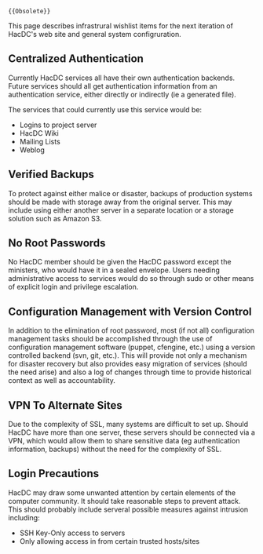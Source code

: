 ```{=mediawiki}
{{Obsolete}}
```
This page describes infrastrural wishlist items for the next iteration
of HacDC's web site and general system configruration.

## Centralized Authentication

Currently HacDC services all have their own authentication backends.
Future services should all get authentication information from an
authentication service, either directly or indirectly (ie a generated
file).

The services that could currently use this service would be:

-   Logins to project server
-   HacDC Wiki
-   Mailing Lists
-   Weblog

## Verified Backups

To protect against either malice or disaster, backups of production
systems should be made with storage away from the original server. This
may include using either another server in a separate location or a
storage solution such as Amazon S3.

## No Root Passwords

No HacDC member should be given the HacDC password except the ministers,
who would have it in a sealed envelope. Users needing administrative
access to services would do so through sudo or other means of explicit
login and privilege escalation.

## Configuration Management with Version Control

In addition to the elimination of root password, most (if not all)
configuration management tasks should be accomplished through the use of
configuration management software (puppet, cfengine, etc.) using a
version controlled backend (svn, git, etc.). This will provide not only
a mechanism for disaster recovery but also provides easy migration of
services (should the need arise) and also a log of changes through time
to provide historical context as well as accountability.

## VPN To Alternate Sites

Due to the complexity of SSL, many systems are difficult to set up.
Should HacDC have more than one server, these servers should be
connected via a VPN, which would allow them to share sensitive data (eg
authentication information, backups) without the need for the complexity
of SSL.

## Login Precautions

HacDC may draw some unwanted attention by certain elements of the
computer community. It should take reasonable steps to prevent attack.
This should probably include serveral possible measures against
intrusion including:

-   SSH Key-Only access to servers
-   Only allowing access in from certain trusted hosts/sites
